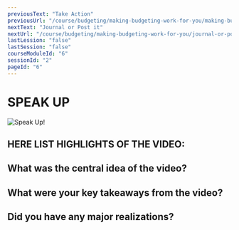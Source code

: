 ```yaml
---
previousText: "Take Action"
previousUrl: "/course/budgeting/making-budgeting-work-for-you/making-budgeting-work-for-you"
nextText: "Journal or Post it"
nextUrl: "/course/budgeting/making-budgeting-work-for-you/journal-or-post-it"
lastLession: "false"
lastSession: "false"
courseModuleId: "6"
sessionId: "2"
pageId: "6"
---
```



# SPEAK UP

![Speak Up!](/assets/img/lets-talk-about-it.png)

## HERE LIST HIGHLIGHTS OF THE VIDEO:

## What was the central idea of the video?
<sparkle-feed-post assignment-name="What was the central idea of the video?" ></sparkle-feed-post>

## What were your key takeaways from the video?
<sparkle-feed-post assignment-name="What were your key takeaways from the video?" ></sparkle-feed-post>

## Did you have any major realizations?
<sparkle-feed-post assignment-name="Did you have any major realizations?" ></sparkle-feed-post>